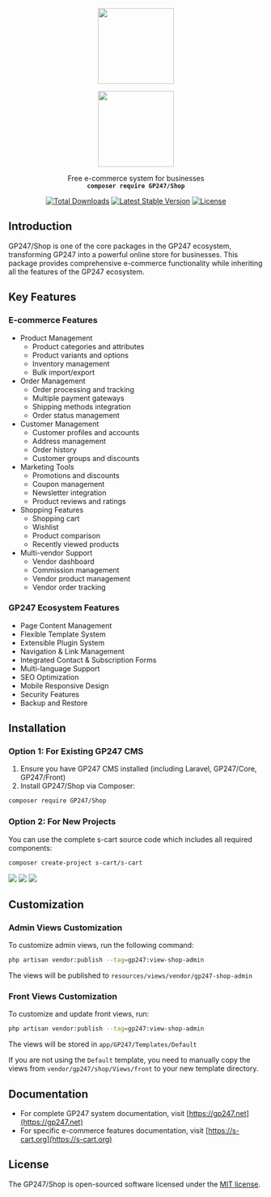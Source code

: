 <p align="center">
    <img src="https://static.gp247.net/logo/logo.png" width="150">
</p>
<p align="center">
    <img src="https://s-cart.org/logo.png?v=4" width="150">
</p>
<p align="center">Free e-commerce system for businesses<br>
    <code><b>composer require GP247/Shop</b></code></p>

<p align="center">
<a href="https://packagist.org/packages/GP247/Shop"><img src="https://poser.pugx.org/GP247/Shop/d/total.svg" alt="Total Downloads"></a>
<a href="https://packagist.org/packages/GP247/Shop"><img src="https://poser.pugx.org/GP247/Shop/v/stable.svg" alt="Latest Stable Version"></a>
<a href="https://packagist.org/packages/GP247/Shop"><img src="https://poser.pugx.org/GP247/Shop/license.svg" alt="License"></a>
</p>

## Introduction

GP247/Shop is one of the core packages in the GP247 ecosystem, transforming GP247 into a powerful online store for businesses. This package provides comprehensive e-commerce functionality while inheriting all the features of the GP247 ecosystem.

## Key Features

### E-commerce Features
- Product Management
  - Product categories and attributes
  - Product variants and options
  - Inventory management
  - Bulk import/export
- Order Management
  - Order processing and tracking
  - Multiple payment gateways
  - Shipping methods integration
  - Order status management
- Customer Management
  - Customer profiles and accounts
  - Address management
  - Order history
  - Customer groups and discounts
- Marketing Tools
  - Promotions and discounts
  - Coupon management
  - Newsletter integration
  - Product reviews and ratings
- Shopping Features
  - Shopping cart
  - Wishlist
  - Product comparison
  - Recently viewed products
- Multi-vendor Support
  - Vendor dashboard
  - Commission management
  - Vendor product management
  - Vendor order tracking

### GP247 Ecosystem Features
- Page Content Management
- Flexible Template System
- Extensible Plugin System
- Navigation & Link Management
- Integrated Contact & Subscription Forms
- Multi-language Support
- SEO Optimization
- Mobile Responsive Design
- Security Features
- Backup and Restore

## Installation

### Option 1: For Existing GP247 CMS
1. Ensure you have GP247 CMS installed (including Laravel, GP247/Core, GP247/Front)
2. Install GP247/Shop via Composer:
```bash
composer require GP247/Shop
```

### Option 2: For New Projects
You can use the complete s-cart source code which includes all required components:
```bash
composer create-project s-cart/s-cart
```

<img src="https://static.s-cart.org/guide/info/s-cart-content.jpg">
<img src="https://static.s-cart.org/guide/use/common/shop.jpg">
<img src="https://static.s-cart.org/guide/use/common/dashboard.jpg">

## Customization

### Admin Views Customization
To customize admin views, run the following command:
```bash
php artisan vendor:publish --tag=gp247:view-shop-admin
```
The views will be published to `resources/views/vendor/gp247-shop-admin`

### Front Views Customization
To customize and update front views, run:
```bash
php artisan vendor:publish --tag=gp247:view-shop-admin
```
The views will be stored in `app/GP247/Templates/Default`

If you are not using the `Default` template, you need to manually copy the views from `vendor/gp247/shop/Views/front` to your new template directory.

## Documentation
- For complete GP247 system documentation, visit [https://gp247.net](https://gp247.net)
- For specific e-commerce features documentation, visit [https://s-cart.org](https://s-cart.org)

## License
The GP247/Shop is open-sourced software licensed under the [MIT license](https://opensource.org/licenses/MIT).
